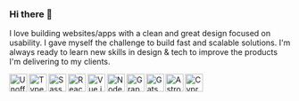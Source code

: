 ### Hi there 👋

I love building websites/apps with a clean and great design focused on usability. I gave myself the challenge to build fast and scalable solutions. I'm always ready to learn new skills in design & tech to improve the products I'm delivering to my clients.

<a title="Chris Williams, Public domain, via Wikimedia Commons" href="https://commons.wikimedia.org/wiki/File:Unofficial_JavaScript_logo_2.svg"><img align="left" height="32" alt="Unofficial JavaScript logo 2" src="https://upload.wikimedia.org/wikipedia/commons/9/99/Unofficial_JavaScript_logo_2.svg"></a>
<a title="Microsoft, CC BY 4.0 &lt;https://creativecommons.org/licenses/by/4.0&gt;, via Wikimedia Commons" href="https://commons.wikimedia.org/wiki/File:Typescript_logo_2020.svg"><img align="left" height="32" alt="Typescript logo 2020" src="https://upload.wikimedia.org/wikipedia/commons/4/4c/Typescript_logo_2020.svg"></a>
<a title="http://sass-lang.com/, Public domain, via Wikimedia Commons" href="https://commons.wikimedia.org/wiki/File:Sass_Logo_Color.svg"><img align="left" height="32" alt="Sass Logo Color" src="https://upload.wikimedia.org/wikipedia/commons/9/96/Sass_Logo_Color.svg"></a>
<a title="ReactJS, CC BY-SA 4.0 &lt;https://creativecommons.org/licenses/by-sa/4.0&gt;, via Wikimedia Commons" href="https://commons.wikimedia.org/wiki/File:React.svg"><img align="left" height="32" alt="React" src="https://upload.wikimedia.org/wikipedia/commons/4/47/React.svg"></a>
<a href="https://commons.wikimedia.org/wiki/File:Vue.js_Logo_2.svg#/media/Datei:Vue.js_Logo_2.svg"><img align="left" height="32" src="https://upload.wikimedia.org/wikipedia/commons/thumb/9/95/Vue.js_Logo_2.svg/1200px-Vue.js_Logo_2.svg.png" alt="Vue.js Logo"></a>
<a title="node.js authors, Public domain, via Wikimedia Commons" href="https://commons.wikimedia.org/wiki/File:Node.js_logo.svg"><img align="left" height="32" alt="Node.js logo" src="https://upload.wikimedia.org/wikipedia/commons/d/d9/Node.js_logo.svg"></a>
<a title="Facebook, BSD &lt;http://opensource.org/licenses/bsd-license.php&gt;, via Wikimedia Commons" href="https://commons.wikimedia.org/wiki/File:GraphQL_Logo.svg"><img align="left" height="32" alt="GraphQL Logo" src="https://upload.wikimedia.org/wikipedia/commons/thumb/1/17/GraphQL_Logo.svg/512px-GraphQL_Logo.svg.png"></a>
<a href="https://en.wikipedia.org/wiki/File:Gatsby_Logo.png#/media/File:Gatsby_Logo.png"><img align="left" height="32" src="https://upload.wikimedia.org/wikipedia/en/d/d0/Gatsby_Logo.png" alt="Gatsby Logo.png"></a>
<a href="https://astro.build/"><img align="left" height="32" src="https://astro.build/assets/press/astro-icon-light-gradient.svg" alt="Astro.js"></a>
<a href="https://cypress.io/"><img align="left" height="32" src="https://www.cypress.io/images/layouts/cypress-logo.svg" alt="Cypress"></a>

<!--
**marvinbernd/marvinbernd** is a ✨ _special_ ✨ repository because its `README.md` (this file) appears on your GitHub profile.

Here are some ideas to get you started:

- 🔭 I’m currently working on ...
- 🌱 I’m currently learning ...
- 👯 I’m looking to collaborate on ...
- 🤔 I’m looking for help with ...
- 💬 Ask me about ...
- 📫 How to reach me: ...
- 😄 Pronouns: ...
- ⚡ Fun fact: ...
-->
